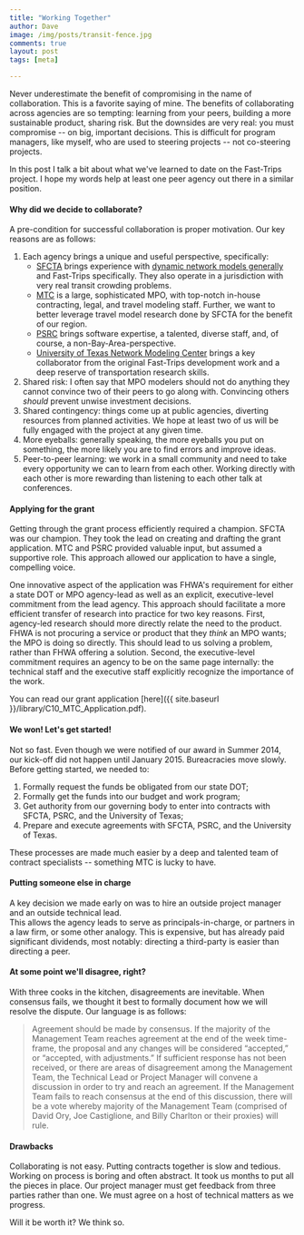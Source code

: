 ```yaml
---
title: "Working Together"
author: Dave
image: /img/posts/transit-fence.jpg
comments: true
layout: post
tags: [meta]

---
```


Never underestimate the benefit of compromising in the name of collaboration.  This is a 
favorite saying of mine.  The benefits of collaborating across agencies are so tempting: 
learning from your peers, building a more sustainable product, sharing risk.  But the 
downsides are very real: you must compromise -- on big, important decisions.  This is 
difficult for program managers, like myself, who are used to steering projects -- not 
co-steering projects.

In this post I talk a bit about what we've learned to date on the Fast-Trips project.  I 
hope my words help at least one peer agency out there in a similar position.

#### Why did we decide to collaborate?
A pre-condition for successful collaboration is proper motivation.  Our key reasons are as follows:

1.  Each agency brings a unique and useful perspective, specifically:
	* [SFCTA](http://www.sfcta.org/modeling) brings experience with [dynamic network models 
	generally](www.github.com/sfcta/dta) and Fast-Trips specifically.  They also operate in 
	a jurisdiction with very real transit crowding problems. 
	* [MTC](http://www.mtc.ca.gov) is a large, sophisticated MPO, with top-notch in-house 
	contracting, legal, and travel modeling staff.  Further, we want to better leverage 
	travel model research done by SFCTA for the benefit of our region.
	* [PSRC](http://www.psrc.org) brings software expertise, a talented, diverse staff, 
	and, of course, a non-Bay-Area-perspective.
	* [University of Texas Network Modeling Center](http://ctr.utexas.edu/nmc) brings a 
	key collaborator from the original Fast-Trips development work and a deep reserve of 
	transportation research skills. 
2.  Shared risk: I often say that MPO modelers should not do anything they cannot convince 
two of their peers to go along with.  Convincing others *should* prevent unwise investment decisions.  
3.  Shared contingency: things come up at public agencies, diverting resources from planned 
activities.  We hope at least two of us will be fully engaged with the project at any given time.
4.  More eyeballs: generally speaking, the more eyeballs you put on something, the more 
likely you are to find errors and improve ideas. 
5.  Peer-to-peer learning: we work in a small community and need to take every opportunity 
we can to learn from each other.  Working directly with each other is more rewarding than 
listening to each other talk at conferences. 

<!--break-->

#### Applying for the grant

Getting through the grant process efficiently required a champion.  SFCTA was our champion.
  They took the lead on creating and drafting the grant application.  MTC and PSRC provided 
valuable input, but assumed a supportive role.  This approach allowed our application to 
have a single, compelling voice. 

One innovative aspect of the application was FHWA's requirement for either a state DOT or 
MPO agency-lead as well as an explicit, executive-level commitment from the lead agency. 
 This approach should facilitate a more efficient transfer of research into practice for two 
key reasons.  First, agency-led research should more directly relate the need to the product.
  FHWA is not procuring a service or product that they *think* an MPO wants; the MPO is doing 
  so directly.  This should lead to us solving a problem, rather than FHWA offering a 
  solution.  Second, the executive-level commitment requires an agency to be on the same page 
  internally: the technical staff and the executive staff explicitly recognize the importance 
  of the work.

You can read our grant application [here]({{ site.baseurl }}/library/C10_MTC_Application.pdf).

#### We won! Let's get started!

Not so fast.  Even though we were notified of our award in Summer 2014, our kick-off did not happen until 
January 2015.  Bureacracies move slowly.  Before getting started, we needed to:

1.  Formally request the funds be obligated from our state DOT;
2.  Formally get the funds into our budget and work program;
3.  Get authority from our governing body to enter into contracts with SFCTA, PSRC, and the University of Texas;
4.  Prepare and execute agreements with SFCTA, PSRC, and the University of Texas. 

These processes are made much easier by a deep and talented team of contract specialists -- 
something MTC is lucky to have. 

#### Putting someone else in charge
A key decision we made early on was to hire an outside project manager and an outside technical lead.  
This allows the agency leads to serve as principals-in-charge, or partners in a law firm, 
or some other analogy.  This is expensive, but has already paid significant dividends, most 
notably: directing a third-party is easier than directing a peer.

#### At some point we'll disagree, right?

With three cooks in the kitchen, disagreements are inevitable.  When consensus fails, we 
thought it best to formally document how we will resolve the dispute.  Our language is as follows:

> Agreement should be made by consensus. If the majority of the Management Team reaches agreement at the 
> end of the week time-frame, the proposal and any changes will be considered “accepted,” or “accepted, 
> with adjustments.” If sufficient response has not been received, or there are areas of disagreement among 
> the Management Team, the Technical Lead or Project Manager will convene a discussion in order to try and 
> reach an agreement. If the Management Team fails to reach consensus at the end of this discussion, there will 
> be a vote whereby majority of the Management Team (comprised of David Ory, Joe Castiglione, and Billy Charlton
>  or their proxies) will rule.



#### Drawbacks
Collaborating is not easy.  Putting contracts together is slow and tedious.  Working on 
process is boring and often abstract.  It took us months to put all the pieces in place. 
 Our project manager must get feedback from three parties rather than one.  We must agree
  on a host of technical matters as we progress.  

Will it be worth it?  We think so. 



